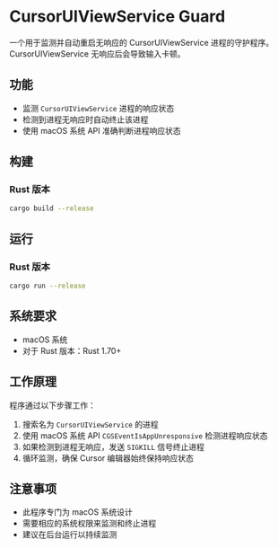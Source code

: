 # CursorUIViewService Guard

一个用于监测并自动重启无响应的 CursorUIViewService 进程的守护程序。CursorUIViewService 无响应后会导致输入卡顿。

## 功能

- 监测 `CursorUIViewService` 进程的响应状态
- 检测到进程无响应时自动终止该进程
- 使用 macOS 系统 API 准确判断进程响应状态

## 构建

### Rust 版本
```bash
cargo build --release
```

## 运行

### Rust 版本
```bash
cargo run --release
```

## 系统要求

- macOS 系统
- 对于 Rust 版本：Rust 1.70+

## 工作原理

程序通过以下步骤工作：

1. 搜索名为 `CursorUIViewService` 的进程
2. 使用 macOS 系统 API `CGSEventIsAppUnresponsive` 检测进程响应状态
3. 如果检测到进程无响应，发送 `SIGKILL` 信号终止进程
4. 循环监测，确保 Cursor 编辑器始终保持响应状态

## 注意事项

- 此程序专门为 macOS 系统设计
- 需要相应的系统权限来监测和终止进程
- 建议在后台运行以持续监测